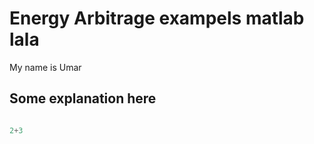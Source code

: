 # Energy Arbitrage exampels matlab lala

My name is Umar

## Some explanation here

```matlab

2+3
```
